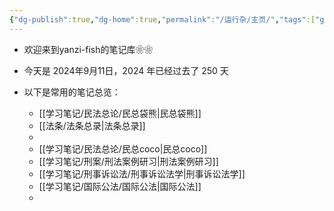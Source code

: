 ```yaml
---
{"dg-publish":true,"dg-home":true,"permalink":"/运行杂/主页/","tags":["gardenEntry"],"dgPassFrontmatter":true}
---
```


- 欢迎来到yanzi-fish的笔记库❀❀
- 今天是 2024年9月11日，2024 年已经过去了 250 天

- 以下是常用的笔记总览：
	- [[学习笔记/民法总论/民总袋熊\|民总袋熊]]
	- [[法条/法条总录\|法条总录]]
	- 
	- [[学习笔记/民法总论/民总coco\|民总coco]]
	- [[学习笔记/刑案/刑法案例研习\|刑法案例研习]]
	- [[学习笔记/刑事诉讼法/刑事诉讼法学\|刑事诉讼法学]]
	- [[学习笔记/国际公法/国际公法\|国际公法]]
	- 
